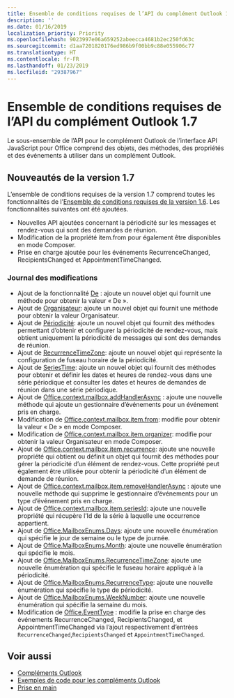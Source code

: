```yaml
---
title: Ensemble de conditions requises de l’API du complément Outlook 1.7
description: ''
ms.date: 01/16/2019
localization_priority: Priority
ms.openlocfilehash: 9023997e06a659252abeecca4681b2ec250fd63c
ms.sourcegitcommit: d1aa7201820176ed986b9f00bb9c88e055906c77
ms.translationtype: HT
ms.contentlocale: fr-FR
ms.lasthandoff: 01/23/2019
ms.locfileid: "29387967"
---
```

# <a name="outlook-add-in-api-requirement-set-17"></a>Ensemble de conditions requises de l’API du complément Outlook 1.7

Le sous-ensemble de l’API pour le complément Outlook de l’interface API JavaScript pour Office comprend des objets, des méthodes, des propriétés et des événements à utiliser dans un complément Outlook.

## <a name="whats-new-in-17"></a>Nouveautés de la version 1.7

L’ensemble de conditions requises de la version 1.7 comprend toutes les fonctionnalités de l’[Ensemble de conditions requises de la version 1.6](../requirement-set-1.6/outlook-requirement-set-1.6.md). Les fonctionnalités suivantes ont été ajoutées.

- Nouvelles API ajoutées concernant la périodicité sur les messages et rendez-vous qui sont des demandes de réunion.
- Modification de la propriété item.from pour également être disponibles en mode Composer.
- Prise en charge ajoutée pour les événements RecurrenceChanged, RecipientsChanged et AppointmentTimeChanged.

### <a name="change-log"></a>Journal des modifications

- Ajout de la fonctionnalité [De](/javascript/api/outlook_1_7/office.from) : ajoute un nouvel objet qui fournit une méthode pour obtenir la valeur « De ».
- Ajout de [Organisateur](/javascript/api/outlook_1_7/office.organizer): ajoute un nouvel objet qui fournit une méthode pour obtenir la valeur Organisateur.
- Ajout de [Périodicité](/javascript/api/outlook_1_7/office.recurrence): ajoute un nouvel objet qui fournit des méthodes permettant d’obtenir et configurer la périodicité de rendez-vous, mais obtient uniquement la périodicité de messages qui sont des demandes de réunion.
- Ajout de [RecurrenceTimeZone](/javascript/api/outlook_1_7/office.recurrencetimezone): ajoute un nouvel objet qui représente la configuration de fuseau horaire de la périodicité.
- Ajout de [SeriesTime](/javascript/api/outlook_1_7/office.seriestime): ajoute un nouvel objet qui fournit des méthodes pour obtenir et définir les dates et heures de rendez-vous dans une série périodique et consulter les dates et heures de demandes de réunion dans une série périodique.
- Ajout de [Office.context.mailbox.addHandlerAsync](office.context.mailbox.item.md#addhandlerasynceventtype-handler-options-callback) : ajoute une nouvelle méthode qui ajoute un gestionnaire d’événements pour un événement pris en charge.
- Modification de [Office.context.mailbox.item.from](office.context.mailbox.item.md#from-emailaddressdetailsjavascriptapioutlook17officeemailaddressdetailsfromjavascriptapioutlook17officefrom): modifie pour obtenir la valeur « De » en mode Composer.
- Modification de [Office.context.mailbox.item.organizer](office.context.mailbox.item.md#organizer-emailaddressdetailsjavascriptapioutlook17officeemailaddressdetailsorganizerjavascriptapioutlook17officeorganizer): modifie pour obtenir la valeur Organisateur en mode Composer.
- Ajout de [Office.context.mailbox.item.recurrence](office.context.mailbox.item.md#nullable-recurrence-recurrencejavascriptapioutlook17officerecurrence): ajoute une nouvelle propriété qui obtient ou définit un objet qui fournit des méthodes pour gérer la périodicité d’un élément de rendez-vous. Cette propriété peut également être utilisée pour obtenir la périodicité d’un élément de demande de réunion.
- Ajout de [Office.context.mailbox.item.removeHandlerAsync](office.context.mailbox.item.md#removehandlerasynceventtype-options-callback) : ajoute une nouvelle méthode qui supprime le gestionnaire d’événements pour un type d’événement pris en charge.
- Ajout de [Office.context.mailbox.item.seriesId](office.context.mailbox.item.md#nullable-seriesid-string): ajoute une nouvelle propriété qui récupère l’Id de la série à laquelle une occurrence appartient.
- Ajout de [Office.MailboxEnums.Days](/javascript/api/outlook_1_7/office.mailboxenums.days): ajoute une nouvelle énumération qui spécifie le jour de semaine ou le type de journée.
- Ajout de [Office.MailboxEnums.Month](/javascript/api/outlook_1_7/office.mailboxenums.month): ajoute une nouvelle énumération qui spécifie le mois.
- Ajout de [Office.MailboxEnums.RecurrenceTimeZone](/javascript/api/outlook_1_7/office.mailboxenums.recurrencetimezone): ajoute une nouvelle énumération qui spécifie le fuseau horaire appliqué à la périodicité.
- Ajout de [Office.MailboxEnums.RecurrenceType](/javascript/api/outlook_1_7/office.mailboxenums.recurrencetype): ajoute une nouvelle énumération qui spécifie le type de périodicité.
- Ajout de [Office.MailboxEnums.WeekNumber](/javascript/api/outlook_1_7/office.mailboxenums.weeknumber): ajoute une nouvelle énumération qui spécifie la semaine du mois.
- Modification de [Office.EventType](/javascript/api/office/office.eventtype) : modifie la prise en charge des événements RecurrenceChanged, RecipientsChanged, et AppointmentTimeChanged via l’ajout respectivement d’entrées `RecurrenceChanged`,`RecipientsChanged` et `AppointmentTimeChanged`.

## <a name="see-also"></a>Voir aussi

- [Compléments Outlook](https://docs.microsoft.com/outlook/add-ins/)
- [Exemples de code pour les compléments Outlook](https://developer.microsoft.com/outlook/gallery/?filterBy=Outlook,Samples,Add-ins)
- [Prise en main](https://docs.microsoft.com/outlook/add-ins/quick-start)
